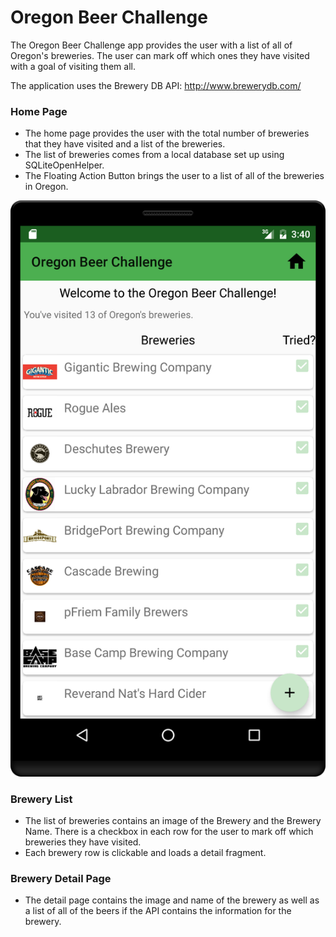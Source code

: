 # Oregon Beer Challenge 

The Oregon Beer Challenge app provides the user with a list of all of Oregon's breweries. The user can mark off which ones they have visited with a goal of visiting them all. 

The application uses the Brewery DB API: <http://www.brewerydb.com/>
### Home Page
- The home page provides the user with the total number of breweries that they have visited and a list of the breweries.
- The list of breweries comes from a local database set up using SQLiteOpenHelper.
- The Floating Action Button brings the user to a list of all of the breweries in Oregon. 

![Home Page](https://raw.githubusercontent.com/rachelbock/ORBeerChallenge/master/screenshots/home_page.png)

### Brewery List
- The list of breweries contains an image of the Brewery and the Brewery Name. There is a checkbox in each row for the user to mark off which breweries they have visited.
- Each brewery row is clickable and loads a detail fragment.

### Brewery Detail Page
- The detail page contains the image and name of the brewery as well as a list of all of the beers if the API contains the information for the brewery. 